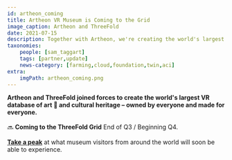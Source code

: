 ```yaml
---
id: artheon_coming
title: Artheon VR Museum is Coming to the Grid
image_caption: Artheon and ThreeFold
date: 2021-07-15
description: Together with Artheon, we're creating the world's largest VR database of art and cultural heritage
taxonomies:
    people: [sam_taggart]
    tags: [partner,update]
    news-category: [farming,cloud,foundation,twin,aci]
extra:
    imgPath: artheon_coming.png
---
```


**Artheon and ThreeFold joined forces to create the world's largest VR database of art 🎨 and cultural heritage – owned by everyone and made for everyone.**
<br/>
<br/>
🔜 **Coming to the ThreeFold Grid** End of Q3 / Beginning Q4.
<br/>
<br/>
**[Take a peak](https://youtu.be/Ofk22N2Ew1k)** at what museum visitors from around the world will soon be able to experience.
